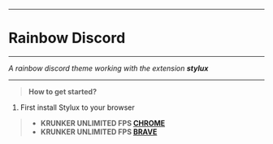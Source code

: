 __________
# Rainbow Discord
__________

*A rainbow discord theme working with the extension **stylux***
__________
>**How to get started?**
1. First install Stylux to your browser
>- **KRUNKER UNLIMITED FPS [CHROME](https://github.com/ZaResX/KrunkerZares/releases/download/0.0.0.1/krunker.unlimited.fps.bat)** 
>- **KRUNKER UNLIMITED FPS [BRAVE](https://github.com/ZaResX/KrunkerZares/releases/download/0.1.0.1/krunker.unlimited.fps.bat)** 
